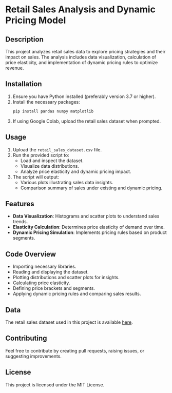 # Retail Sales Analysis and Dynamic Pricing Model

## Description
This project analyzes retail sales data to explore pricing strategies and their impact on sales. The analysis includes data visualization, calculation of price elasticity, and implementation of dynamic pricing rules to optimize revenue.

## Installation
1. Ensure you have Python installed (preferably version 3.7 or higher).
2. Install the necessary packages:
    ```bash
    pip install pandas numpy matplotlib
    ```
3. If using Google Colab, upload the retail sales dataset when prompted.

## Usage
1. Upload the `retail_sales_dataset.csv` file.
2. Run the provided script to:
    - Load and inspect the dataset.
    - Visualize data distributions.
    - Analyze price elasticity and dynamic pricing impact.
3. The script will output:
    - Various plots illustrating sales data insights.
    - Comparison summary of sales under existing and dynamic pricing.

## Features
- **Data Visualization**: Histograms and scatter plots to understand sales trends.
- **Elasticity Calculation**: Determines price elasticity of demand over time.
- **Dynamic Pricing Simulation**: Implements pricing rules based on product segments.

## Code Overview
- Importing necessary libraries.
- Reading and displaying the dataset.
- Plotting distributions and scatter plots for insights.
- Calculating price elasticity.
- Defining price brackets and segments.
- Applying dynamic pricing rules and comparing sales results.

## Data
The retail sales dataset used in this project is available [here](https://github.com/SaMoAAlamdari/Price-Optimizing/blob/main/retail_sales_dataset.csv).

## Contributing
Feel free to contribute by creating pull requests, raising issues, or suggesting improvements.

## License
This project is licensed under the MIT License.
